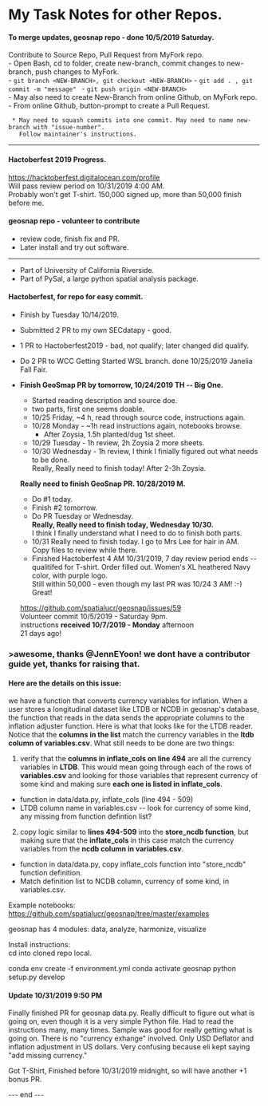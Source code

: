 # My Task Notes for other Repos.  

#### To merge updates, geosnap repo - done 10/5/2019 Saturday.    
     
   Contribute to Source Repo, Pull Request from MyFork repo.  
     - Open Bash, cd to folder, create new-branch, commit changes to new-branch, push changes to MyFork.  
     - ```git branch <NEW-BRANCH>, git checkout <NEW-BRANCH>```
     - ```git add . , git commit -m "message" ```
     - ```git push origin <NEW-BRANCH>```  
     - May also need to create New-Branch from online Github, on MyFork repo.
     - From online Github, button-prompt to create a Pull Request.  
  
     * May need to squash commits into one commit. May need to name new-branch with "issue-number". 
       Follow maintainer's instructions.  

---------------------------------------------------  
#### Hactoberfest 2019 Progress.  

https://hacktoberfest.digitalocean.com/profile  
Will pass review period on 10/31/2019 4:00 AM.  
Probably won't get T-shirt.  150,000 signed up, more than 50,000 finish before me.  

#### geosnap repo - volunteer to contribute

 - review code, finish fix and PR.
 - Later install and try out software.  
 ----------------  
 - Part of University of California Riverside.  
 - Part of PySal, a large python spatial analysis package.  
 
####  Hactoberfest, for repo for easy commit.  
 - Finish by Tuesday 10/14/2019.  
 - Submitted 2 PR to my own SECdatapy - good. 
 - 1 PR to Hactoberfest2019 - bad, not qualify; later changed did qualify. 
 - Do 2 PR to WCC Getting Started WSL branch. done 10/25/2019 Janelia Fall Fair.  
 - **Finish GeoSmap PR by tomorrow, 10/24/2019 TH -- Big One.**  
   * Started reading description and source doe.  
   * two parts, first one seems doable.  
   * 10/25 Friday, ~4 h, read through source code, instructions again.
   * 10/28 Monday - ~1h read instructions again, notebooks browse. 
     - After Zoysia, 1.5h planted/dug 1st sheet.  
   * 10/29 Tuesday - 1h review, 2h Zoysia 2 more sheets.  
   * 10/30 Wednesday - 1h review, I think I finially figured out what needs to be done.  
     Really, Really need to finish today!  After 2-3h Zoysia.  
   
   **Really need to finish GeoSnap PR.  10/28/2019 M.**  
     - Do #1 today.  
     - Finish #2 tomorrow. 
     - Do PR Tuesday or Wednesday.  
     **Really, Really need to finish today, Wednesday 10/30.**  
     I think I finally understand what I need to do to finish both parts.  
     - 10/31 Really need to finish today.  I go to Mrs Lee for hair in AM.  
       Copy files to review while there.
      * Finished Hactoberfest 4 AM 10/31/2019, 7 day review period ends -- qualitifed for T-shirt.
        Order filled out.  Women's XL heathered Navy color, with purple logo.  
        Still within 50,000 - even though my last PR was 10/24 3 AM!  :-) Great!
     
   https://github.com/spatialucr/geosnap/issues/59  
     Volunteer commit 10/5/2019 - Saturday 9pm.   
     instructions **received 10/7/2019 - Monday** afternoon  
     21 days ago!  
     
     
### >awesome, thanks @JennEYoon! we dont have a contributor guide yet, thanks for raising that.  

#### Here are the details on this issue:

we have a function that converts currency variables for inflation. When a user stores a longitudinal dataset like LTDB or NCDB in geosnap's database, the function that reads in the data sends the appropriate columns to the inflation adjuster function. Here is what that looks like for the LTDB reader. Notice that the **columns in the list** match the currency variables in the **ltdb column of variables.csv**. What still needs to be done are two things:

1. verify that the **columns in inflate_cols on line 494** are all the currency variables in **LTDB**. This would mean going through each of the rows of **variables.csv** and looking for those variables that represent currency of some kind and making sure **each one is listed in inflate_cols**.  

  * function in data/data.py, inflate_cols (line 494 - 509)  
  * LTDB column name in variables.csv -- look for currency of some kind, any missing from function defintion list?  

2. copy logic similar to **lines 494-509** into the **store_ncdb function**, but making sure that the **inflate_cols** in this case match the currency variables from the **ncdb column in variables.csv**.  

  * function in data/data.py, copy inflate_cols function into "store_ncdb" function definition.  
  * Match definition list to NCDB column, currency of some kind, in variables.csv.  

Example notebooks: https://github.com/spatialucr/geosnap/tree/master/examples  

geosnap has 4 modules: data, analyze, harmonize, visualize  

Install instructions:  
cd into cloned repo local.

conda env create -f environment.yml
conda activate geosnap 
python setup.py develop

#### Update 10/31/2019 9:50 PM  

Finally finished PR for geosnap data.py.  Really difficult to figure out what is going on, even though it is a very simple Python file.  Had to read the instructions many, many times.  Sample was good for really getting what is going on.  There is no "currency exhange" involved.  Only USD Deflator and inflation adjustment in US dollars.  Very confusing because eli kept saying "add missing currency."  

Got T-Shirt,  Finished before 10/31/2019 midnight, so will have another +1 bonus PR. 



--- end --- 
 
     
